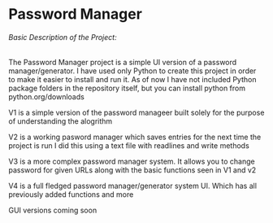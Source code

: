 # Password Manager 

###### Basic Description of the Project:

The Password Manager project is a simple UI version of a password manager/generator. I have used only Python to create this project in order to make it easier to install and run it. As of now I have not included Python package folders in the repository itself, but you can install python from python.org/downloads

V1 is a simple version of the password manageer built solely for the purpose of understanding the alogrithm

V2 is a working pasword manager which saves entries for the next time the project is run
I did this using a text file with readlines and write methods

V3 is a more complex password manager system. It allows you to change password for given URLs along with the basic functions seen in V1 and v2

V4 is a full fledged password manager/generator system UI. Which has all previously added functions and more

GUI versions coming soon
